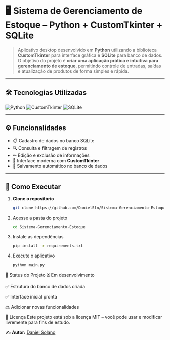 # 🖥 Sistema de Gerenciamento de Estoque – Python + CustomTkinter + SQLite

> Aplicativo desktop desenvolvido em **Python** utilizando a biblioteca **CustomTkinter** para interface gráfica e **SQLite** para banco de dados.  
O objetivo do projeto é **criar uma aplicação prática e intuitiva para gerenciamento de estoque**, permitindo controle de entradas, saídas e atualização de produtos de forma simples e rápida.

---

## 🛠 Tecnologias Utilizadas
![Python](https://img.shields.io/badge/Python-3776AB?style=for-the-badge&logo=python&logoColor=white)
![CustomTkinter](https://img.shields.io/badge/CustomTkinter-4E9A06?style=for-the-badge&logo=python&logoColor=white)
![SQLite](https://img.shields.io/badge/SQLite-003B57?style=for-the-badge&logo=sqlite&logoColor=white)

---
## ⚙ Funcionalidades
- 📋 Cadastro de dados no banco SQLite  
- 🔍 Consulta e filtragem de registros  
- ✏ Edição e exclusão de informações  
- 🎨 Interface moderna com **CustomTkinter**  
- 💾 Salvamento automático no banco de dados  

---

## 🚀 Como Executar
1. **Clone o repositório**
   ```bash
   git clone https://github.com/DanielSln/Sistema-Gerenciamento-Estoque.git
   
2. Acesse a pasta do projeto
   ```bash
   cd Sistema-Gerenciamento-Estoque

3. Instale as dependências
   ```bash
   pip install -r requirements.txt

4. Execute o aplicativo
   ```bash
   python main.py

📅 Status do Projeto
⏳ Em desenvolvimento

✅ Estrutura do banco de dados criada

✅ Interface inicial pronta

🔜 Adicionar novas funcionalidades

📜 Licença
Este projeto está sob a licença MIT – você pode usar e modificar livremente para fins de estudo.

✍ **Autor:** [Daniel Solano](https://github.com/DanielSln)
